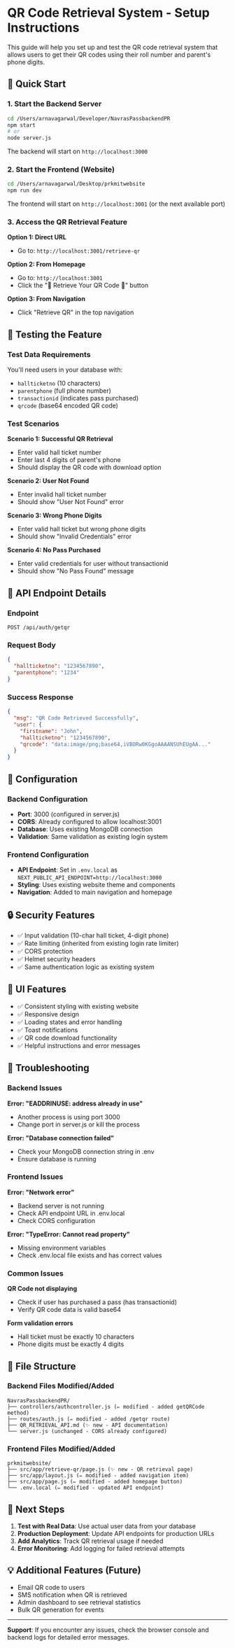 # QR Code Retrieval System - Setup Instructions

This guide will help you set up and test the QR code retrieval system that allows users to get their QR codes using their roll number and parent's phone digits.

## 🚀 Quick Start

### 1. Start the Backend Server

```bash
cd /Users/arnavagarwal/Developer/NavrasPassbackendPR
npm start
# or
node server.js
```

The backend will start on `http://localhost:3000`

### 2. Start the Frontend (Website)

```bash
cd /Users/arnavagarwal/Desktop/prkmitwebsite
npm run dev
```

The frontend will start on `http://localhost:3001` (or the next available port)

### 3. Access the QR Retrieval Feature

**Option 1: Direct URL**
- Go to: `http://localhost:3001/retrieve-qr`

**Option 2: From Homepage**
- Go to: `http://localhost:3001`
- Click the "📱 Retrieve Your QR Code 📱" button

**Option 3: From Navigation**
- Click "Retrieve QR" in the top navigation

## 🧪 Testing the Feature

### Test Data Requirements
You'll need users in your database with:
- `hallticketno` (10 characters)
- `parentphone` (full phone number)
- `transactionid` (indicates pass purchased)
- `qrcode` (base64 encoded QR code)

### Test Scenarios

**Scenario 1: Successful QR Retrieval**
- Enter valid hall ticket number
- Enter last 4 digits of parent's phone
- Should display the QR code with download option

**Scenario 2: User Not Found**
- Enter invalid hall ticket number
- Should show "User Not Found" error

**Scenario 3: Wrong Phone Digits**
- Enter valid hall ticket but wrong phone digits
- Should show "Invalid Credentials" error

**Scenario 4: No Pass Purchased**
- Enter valid credentials for user without transactionid
- Should show "No Pass Found" message

## 📱 API Endpoint Details

### Endpoint
`POST /api/auth/getqr`

### Request Body
```json
{
  "hallticketno": "1234567890",
  "parentphone": "1234"
}
```

### Success Response
```json
{
  "msg": "QR Code Retrieved Successfully",
  "user": {
    "firstname": "John",
    "hallticketno": "1234567890",
    "qrcode": "data:image/png;base64,iVBORw0KGgoAAAANSUhEUgAA..."
  }
}
```

## 🔧 Configuration

### Backend Configuration
- **Port**: 3000 (configured in server.js)
- **CORS**: Already configured to allow localhost:3001
- **Database**: Uses existing MongoDB connection
- **Validation**: Same validation as existing login system

### Frontend Configuration
- **API Endpoint**: Set in `.env.local` as `NEXT_PUBLIC_API_ENDPOINT=http://localhost:3000`
- **Styling**: Uses existing website theme and components
- **Navigation**: Added to main navigation and homepage

## 🔒 Security Features

- ✅ Input validation (10-char hall ticket, 4-digit phone)
- ✅ Rate limiting (inherited from existing login rate limiter)
- ✅ CORS protection
- ✅ Helmet security headers
- ✅ Same authentication logic as existing system

## 🎨 UI Features

- ✅ Consistent styling with existing website
- ✅ Responsive design
- ✅ Loading states and error handling
- ✅ Toast notifications
- ✅ QR code download functionality
- ✅ Helpful instructions and error messages

## 🚨 Troubleshooting

### Backend Issues
**Error: "EADDRINUSE: address already in use"**
- Another process is using port 3000
- Change port in server.js or kill the process

**Error: "Database connection failed"**
- Check your MongoDB connection string in .env
- Ensure database is running

### Frontend Issues
**Error: "Network error"**
- Backend server is not running
- Check API endpoint URL in .env.local
- Check CORS configuration

**Error: "TypeError: Cannot read property"**
- Missing environment variables
- Check .env.local file exists and has correct values

### Common Issues
**QR Code not displaying**
- Check if user has purchased a pass (has transactionid)
- Verify QR code data is valid base64

**Form validation errors**
- Hall ticket must be exactly 10 characters
- Phone digits must be exactly 4 digits

## 📝 File Structure

### Backend Files Modified/Added
```
NavrasPassbackendPR/
├── controllers/authcontroller.js (✏️ modified - added getQRCode method)
├── routes/auth.js (✏️ modified - added /getqr route)
├── QR_RETRIEVAL_API.md (✨ new - API documentation)
└── server.js (unchanged - CORS already configured)
```

### Frontend Files Modified/Added
```
prkmitwebsite/
├── src/app/retrieve-qr/page.js (✨ new - QR retrieval page)
├── src/app/layout.js (✏️ modified - added navigation item)
├── src/app/page.js (✏️ modified - added homepage button)
└── .env.local (✏️ modified - updated API endpoint)
```

## 🎯 Next Steps

1. **Test with Real Data**: Use actual user data from your database
2. **Production Deployment**: Update API endpoints for production URLs
3. **Add Analytics**: Track QR retrieval usage if needed
4. **Error Monitoring**: Add logging for failed retrieval attempts

## 💡 Additional Features (Future)

- Email QR code to users
- SMS notification when QR is retrieved
- Admin dashboard to see retrieval statistics
- Bulk QR generation for events

---

**Support**: If you encounter any issues, check the browser console and backend logs for detailed error messages.